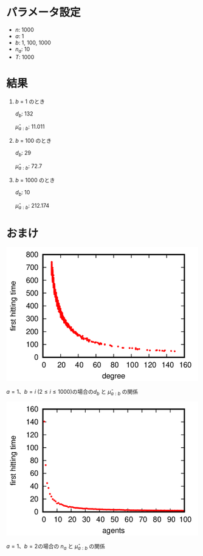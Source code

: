 # パラメータ設定
- $n$: 1000
- $a$: 1
- $b$: 1, 100, 1000
- $n_a$: 10
- $T$: 1000

# 結果
1. $b$ = 1 のとき

   $d_b$: 132
   
   $\hat{\mu}_{a:b}$: 11.011

2. $b$ = 100 のとき

   $d_b$: 29
   
   $\hat{\mu}_{a:b}$: 72.7

3. $b$ = 1000 のとき

   $d_b$: 10
   
   $\hat{\mu}_{a:b}$: 212.174

# おまけ
![degree](result-degree.png)

$a = 1$、$b = i$ ($2 \leq i \leq 1000$)の場合の$d_b$ と $\hat{\mu}_{a:b}$ の関係

![agents](result-agents.png)

$a = 1$、$b = 2$の場合の $n_a$ と $\hat{\mu}_{a:b}$ の関係
